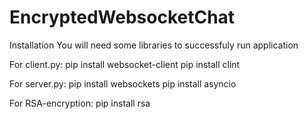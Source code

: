 # EncryptedWebsocketChat

Installation
You will need some libraries to successfuly run application

For client.py:
    pip install websocket-client
    pip install clint

For server.py:
    pip install websockets
    pip install asyncio

For RSA-encryption:
    pip install rsa
